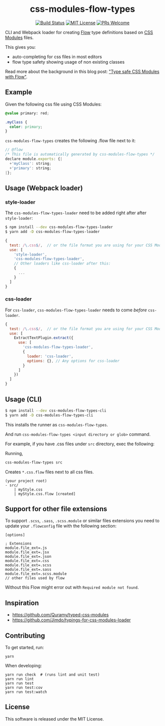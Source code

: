 <div align="center">
  <h1>css-modules-flow-types</h1>

  [![Build Status](https://travis-ci.org/skovhus/css-modules-flow-types.svg?branch=master)](https://travis-ci.org/skovhus/css-modules-flow-types)
  [![MIT License](https://img.shields.io/npm/l/css-modules-flow-types-loader.svg?style=flat-square)](https://github.com/skovhus/css-modules-flow-types-loader/blob/master/LICENSE)
  [![PRs Welcome](https://img.shields.io/badge/PRs-welcome-brightgreen.svg?style=flat-square)](http://makeapullrequest.com)
</div>

CLI and Webpack loader for creating [Flow](https://flow.org/) type definitions based on [CSS Modules](https://github.com/css-modules/css-modules) files.

This gives you:
- auto-completing for css files in most editors
- flow type safety showing usage of non existing classes

Read more about the background in this blog post: ["Type safe CSS Modules with Flow"](https://hackernoon.com/type-safe-css-modules-with-flow-dd95e761bbe5).


## Example

Given the following css file using CSS Modules:
```css
@value primary: red;

.myClass {
  color: primary;
}
```

`css-modules-flow-types` creates the following .flow file next to it:

```javascript
// @flow
/* This file is automatically generated by css-modules-flow-types */
declare module.exports: {|
  +'myClass': string;
  +'primary': string;
|};
```


## Usage (Webpack loader)

### style-loader
The `css-modules-flow-types-loader` need to be added right after after `style-loader`:

```sh
$ npm install --dev css-modules-flow-types-loader
$ yarn add -D css-modules-flow-types-loader
```

```javascript
{
  test: /\.css$/,  // or the file format you are using for your CSS Modules
  use: [
    'style-loader',
    'css-modules-flow-types-loader',
    // Other loaders like css-loader after this:
    {
      ...
    }
  ]
}
```

### css-loader

For `css-loader`, `css-modules-flow-types-loader` needs to come _before_
`css-loader`.

```javascript
{
  test: /\.css$/,  // or the file format you are using for your CSS Modules
  use: [
    ExtractTextPlugin.extract({
      use: [
        'css-modules-flow-types-loader',
        {
          loader: 'css-loader',
          options: {}, // Any options for css-loader
        }
      ]
    })
  ]
}
```

## Usage (CLI)

```sh
$ npm install --dev css-modules-flow-types-cli
$ yarn add -D css-modules-flow-types-cli
```

This installs the runner as `css-modules-flow-types`.

And run `css-modules-flow-types <input directory or glob>` command.

For example, if you have .css files under `src` directory, exec the following:

Running,

```sh
css-modules-flow-types src
```

Creates `*.css.flow` files next to all css files.

```text
(your project root)
- src/
    | myStyle.css
    | myStyle.css.flow [created]
```



## Support for other file extensions

To support `.scss`, `.sass`, `.scss.module` or similar files extensions
you need to update your `.flowconfig` file with the following section:

```
[options]

; Extensions
module.file_ext=.js
module.file_ext=.jsx
module.file_ext=.json
module.file_ext=.css
module.file_ext=.scss
module.file_ext=.sass
module.file_ext=.scss.module
// other files used by flow
```

Without this Flow might error out with `Required module not found`.


## Inspiration

- https://github.com/Quramy/typed-css-modules
- https://github.com/Jimdo/typings-for-css-modules-loader


## Contributing

To get started, run:

	yarn

When developing:

	yarn run check  # (runs lint and unit test)
	yarn run lint
	yarn run test
	yarn run test:cov
	yarn run test:watch


## License
This software is released under the MIT License.
